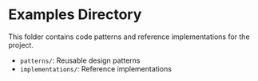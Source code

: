 # Examples Directory

This folder contains code patterns and reference implementations for the project.

- `patterns/`: Reusable design patterns
- `implementations/`: Reference implementations
